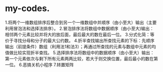 # my-codes.
1.将两个一维数组排序后整合到另一个一维数组中并顺序（由小至大）输出（主要利用冒泡法和选择法排序）。
2.冒泡排序法将数组中数据顺序（由小至大)输出：相邻两个元素比较并将大的放后面，最后最大的数在最后一位。
3.分式化简：等价于寻找分母和分子的最大公约数。
4.折半查找输出所查找元素的下标：先顺序输出（前提条件）数组（利用法1和法3）；再通过所查找的元素与数组中元素的均值做比较实现折半查找。
5.选择排序法将数组中的数据顺序（由小至大）输出：第一个元素依次与剩下所有元素两两比较，若大于则交换位置，最后最小的数在第一位。
6.恶搞关机小程序
7.转置矩阵
